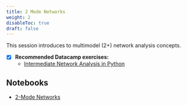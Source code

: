 ```yaml
---
title: 2 Mode Networks
weight: 2
disableToc: true
draft: false
---
```


This session introduces to multimodel (2+) network analysis concepts.

* [X] **Recommended Datacamp exercises:**
   * [Intermediate Network Analysis in Python](https://app.datacamp.com/learn/courses/intermediate-network-analysis-in-python) 

## Notebooks

* [2-Mode Networks](https://colab.research.google.com/github/aaubs/ds-master/blob/main/courses/ds4b-m2-1-nw/notebooks/s3-nw-2mode.ipynb)



